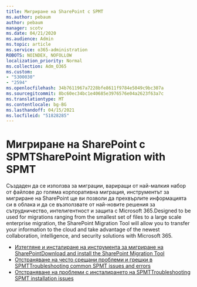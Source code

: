```yaml
---
title: Мигриране на SharePoint с SPMT
ms.author: pebaum
author: pebaum
manager: scotv
ms.date: 04/21/2020
ms.audience: Admin
ms.topic: article
ms.service: o365-administration
ROBOTS: NOINDEX, NOFOLLOW
localization_priority: Normal
ms.collection: Adm_O365
ms.custom:
- "5300030"
- "2594"
ms.openlocfilehash: 34b7611967a7228bfe8611f9784e5049c9bc307a
ms.sourcegitcommit: 8bc60ec34bc1e40685e3976576e04a2623f63a7c
ms.translationtype: MT
ms.contentlocale: bg-BG
ms.lasthandoff: 04/15/2021
ms.locfileid: "51828285"
---
```

# <a name="sharepoint-migration-with-spmt"></a><span data-ttu-id="c2223-102">Мигриране на SharePoint с SPMT</span><span class="sxs-lookup"><span data-stu-id="c2223-102">SharePoint Migration with SPMT</span></span>

<span data-ttu-id="c2223-103">Създаден да се използва за миграции, вариращи от най-малкия набор от файлове до голяма корпоративна миграция, инструментът за мигриране на SharePoint ще ви позволи да прехвърлите информацията си в облака и да се възползвате от най-новите решения за сътрудничество, интелигентност и защита с Microsoft 365.</span><span class="sxs-lookup"><span data-stu-id="c2223-103">Designed to be used for migrations ranging from the smallest set of files to a large scale enterprise migration, the SharePoint Migration Tool will allow you to transfer your information to the cloud and take advantage of the newest collaboration, intelligence, and security solutions with Microsoft 365.</span></span>

- [<span data-ttu-id="c2223-104">Изтегляне и инсталиране на инструмента за мигриране на SharePoint</span><span class="sxs-lookup"><span data-stu-id="c2223-104">Download and install the SharePoint Migration Tool</span></span>](https://docs.microsoft.com/sharepointmigration/introducing-the-sharepoint-migration-tool)
- [<span data-ttu-id="c2223-105">Отстраняване на често срещани проблеми и грешки в SPMT</span><span class="sxs-lookup"><span data-stu-id="c2223-105">Troubleshooting common SPMT issues and errors</span></span>](https://docs.microsoft.com/sharepointmigration/troubleshooting-common-spmt-issues)
- [<span data-ttu-id="c2223-106">Отстраняване на проблеми с инсталирането на SPMT</span><span class="sxs-lookup"><span data-stu-id="c2223-106">Troubleshooting SPMT installation issues</span></span>](https://docs.microsoft.com/sharepointmigration/spmt-install-issues#troubleshooting-spmt-installation-issues)
